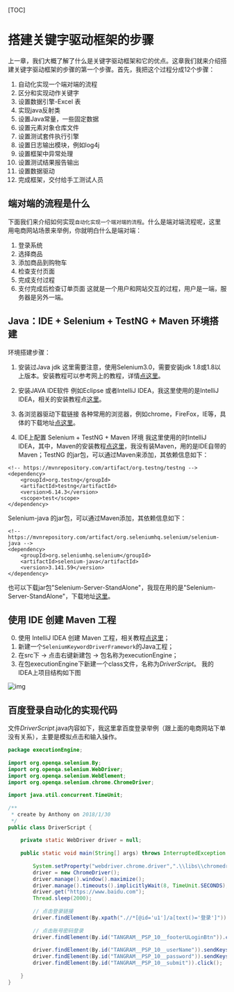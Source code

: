 [TOC]

# 搭建关键字驱动框架的步骤
上一章，我们大概了解了什么是关键字驱动框架和它的优点。这章我们就来介绍搭建关键字驱动框架的步骤的第一个步骤。首先，我把这个过程分成12个步骤：
1. 自动化实现一个端对端的流程
2. 区分和实现动作关键字
3. 设置数据引擎-Excel 表
4. 实现java反射类
5. 设置Java常量，一些固定数据
6. 设置元素对象仓库文件
7. 设置测试套件执行引擎
8. 设置日志输出模块，例如log4j
9. 设置框架中异常处理
10. 设置测试结果报告输出
11. 设置数据驱动
12. 完成框架，交付给手工测试人员

##  端对端的流程是什么
下面我们来介绍如何实现`自动化实现一个端对端的流程`。什么是端对端流程呢，这里用电商网站场景来举例，你就明白什么是端对端：
1. 登录系统
2. 选择商品
3. 添加商品到购物车
4. 检查支付页面
5. 完成支付过程
6. 支付完成后检查订单页面
这就是一个用户和网站交互的过程，用户是一端，服务器是另外一端。

## Java：IDE + Selenium + TestNG + Maven 环境搭建
环境搭建步骤：
1. 安装过Java jdk
这里需要注意，使用Selenium3.0，需要安装jdk 1.8或1.8以上版本。安装教程可以参考网上的教程，详情[点这里](https://jingyan.baidu.com/article/48b37f8d231ca61a65648869.html)。

2. 安装JAVA IDE软件
例如Eclipse 或者IntelliJ IDEA，我这里使用的是IntelliJ IDEA，相关的安装教程点[这里](https://jingyan.baidu.com/article/afd8f4debd60f434e286e91f.html)。

3. 各浏览器驱动下载链接
各种常用的浏览器，例如chrome，FireFox，IE等，具体的下载地址[点这里](http://www.cnblogs.com/iceb/p/7195876.html)。

4. IDE上配置 Selenium + TestNG + Maven 环境
我这里使用的时IntelliJ IDEA，其中，Maven的安装教程[点这里](http://www.cnblogs.com/iceb/p/7097850.html)，我没有装Maven，用的是IDE自带的Maven；TestNG 的jar包，可以通过Maven来添加，其依赖信息如下：
```
<!-- https://mvnrepository.com/artifact/org.testng/testng -->
<dependency>
    <groupId>org.testng</groupId>
    <artifactId>testng</artifactId>
    <version>6.14.3</version>
    <scope>test</scope>
</dependency>
```
Selenium-java 的jar包，可以通过Maven添加，其依赖信息如下：
```
<!-- https://mvnrepository.com/artifact/org.seleniumhq.selenium/selenium-java -->
<dependency>
    <groupId>org.seleniumhq.selenium</groupId>
    <artifactId>selenium-java</artifactId>
    <version>3.141.59</version>
</dependency>
```
也可以下载jar包"Selenium-Server-StandAlone"，我现在用的是"Selenium-Server-StandAlone"，下载地址[这里](http://selenium-release.storage.googleapis.com/index.html)。

## 使用 IDE 创建 Maven 工程
0. 使用 IntelliJ IDEA 创建 Maven 工程，相关教程[点这里](https://blog.csdn.net/qq_32040767/article/details/76572162)；
1. 新建一个`SeleniumKeywordDriverFramework`的Java工程；
2. 在src下 -> 点击右键新建包 -> 包名称为executionEngine；
3. 在包executionEngine下新建一个class文件，名称为*DriverScript*。
我的IDEA上项目结构如下图

![img](https://img-blog.csdn.net/20180131225711308?watermark/2/text/aHR0cDovL2Jsb2cuY3Nkbi5uZXQvdTAxMTU0MTk0Ng==/font/5a6L5L2T/fontsize/400/fill/I0JBQkFCMA==/dissolve/70/gravity/SouthEast)

## 百度登录自动化的实现代码
文件*DriverScript*.java内容如下，我这里拿百度登录举例（跟上面的电商网站下单没有关系），主要是模拟点击和输入操作。
```Java
package executionEngine;
 
import org.openqa.selenium.By;
import org.openqa.selenium.WebDriver;
import org.openqa.selenium.WebElement;
import org.openqa.selenium.chrome.ChromeDriver;
 
import java.util.concurrent.TimeUnit;
 
/**
 * create by Anthony on 2018/1/30
 */
public class DriverScript {
 
    private static WebDriver driver = null;
 
    public static void main(String[] args) throws InterruptedException {
 
        System.setProperty("webdriver.chrome.driver",".\\libs\\chromedriver.exe");
        driver = new ChromeDriver();
        driver.manage().window().maximize();
        driver.manage().timeouts().implicitlyWait(8, TimeUnit.SECONDS);
        driver.get("https://www.baidu.com");
        Thread.sleep(2000);
 
        // 点击登录链接
        driver.findElement(By.xpath(".//*[@id='u1']/a[text()='登录']")).click();
 
        // 点击账号密码登录
        driver.findElement(By.id("TANGRAM__PSP_10__footerULoginBtn")).click();
 
        driver.findElement(By.id("TANGRAM__PSP_10__userName")).sendKeys("xxxxx");
        driver.findElement(By.id("TANGRAM__PSP_10__password")).sendKeys("xxxxx");
        driver.findElement(By.id("TANGRAM__PSP_10__submit")).click();
 
    }
}
```